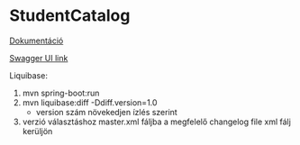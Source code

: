 # StudentCatalog

[Dokumentáció](https://github.com/bencee2001/StudentCatalog/blob/main/docs/StudentCatalog_Doc.pdf)

[Swagger UI link](http://localhost:8080/swagger-ui/index.html#/)

Liquibase:

1. mvn spring-boot:run 
2. mvn liquibase:diff -Ddiff.version=1.0
    - version szám növekedjen ízlés szerint
3. verzió választáshoz master.xml fáljba a megfelelő changelog file xml fálj kerüljön

